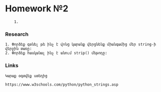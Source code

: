 # Homework №2

```
	1. 
```

### Research
 ```
 1. Փորձեք գտնել թե ինչ է վոնց կարանք վերցնենք միանգամից մեր string-ի վերջին տառը:
 2. Փորձեք հասկանալ ինչ է անում strip() մեթոդը:
 
```



### Links

```
Կարաք օգտվեք ստեղից

https://www.w3schools.com/python/python_strings.asp
```
